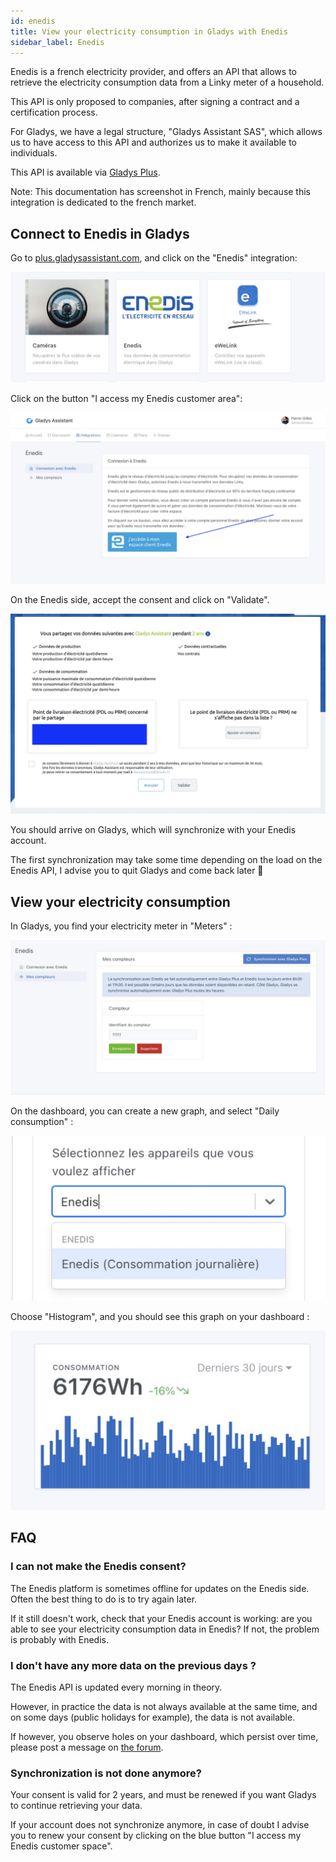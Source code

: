 ```yaml
---
id: enedis
title: View your electricity consumption in Gladys with Enedis
sidebar_label: Enedis
---
```


Enedis is a french electricity provider, and offers an API that allows to retrieve the electricity consumption data from a Linky meter of a household.

This API is only proposed to companies, after signing a contract and a certification process.

For Gladys, we have a legal structure, "Gladys Assistant SAS", which allows us to have access to this API and authorizes us to make it available to individuals.

This API is available via [Gladys Plus](/plus).

Note: This documentation has screenshot in French, mainly because this integration is dedicated to the french market.

## Connect to Enedis in Gladys

Go to [plus.gladysassistant.com](https://plus.gladysassistant.com), and click on the "Enedis" integration:

![Enedis icon](../../static/img/docs/en/configuration/enedis/enedis-integration-icone.jpg)

Click on the button "I access my Enedis customer area":

![Enedis integration Gladys consent](../../static/img/docs/en/configuration/enedis/enedis-integration-clic.jpg)

On the Enedis side, accept the consent and click on "Validate".

![Enedis consent](../../static/img/docs/en/configuration/enedis/enedis-consentement.jpg)

You should arrive on Gladys, which will synchronize with your Enedis account.

The first synchronization may take some time depending on the load on the Enedis API, I advise you to quit Gladys and come back later 🙂

## View your electricity consumption

In Gladys, you find your electricity meter in "Meters" :

![Enedis Gladys integration, my meters](../../static/img/docs/en/configuration/enedis/enedis-compteur.jpg)

On the dashboard, you can create a new graph, and select "Daily consumption" :

![Enedis Gladys integration, daily consumption](../../static/img/docs/en/configuration/enedis/graphique-consommation-quotidienne.jpg)

Choose "Histogram", and you should see this graph on your dashboard :

![Enedis Gladys integration, graph](../../static/img/docs/en/configuration/enedis/enedis-graphique.jpg)

## FAQ

### I can not make the Enedis consent?

The Enedis platform is sometimes offline for updates on the Enedis side. Often the best thing to do is to try again later.

If it still doesn't work, check that your Enedis account is working: are you able to see your electricity consumption data in Enedis? If not, the problem is probably with Enedis.

### I don't have any more data on the previous days ?

The Enedis API is updated every morning in theory.

However, in practice the data is not always available at the same time, and on some days (public holidays for example), the data is not available.

If however, you observe holes on your dashboard, which persist over time, please post a message on [the forum](https://en-community.gladysassistant.com/).

### Synchronization is not done anymore?

Your consent is valid for 2 years, and must be renewed if you want Gladys to continue retrieving your data.

If your account does not synchronize anymore, in case of doubt I advise you to renew your consent by clicking on the blue button "I access my Enedis customer space".
